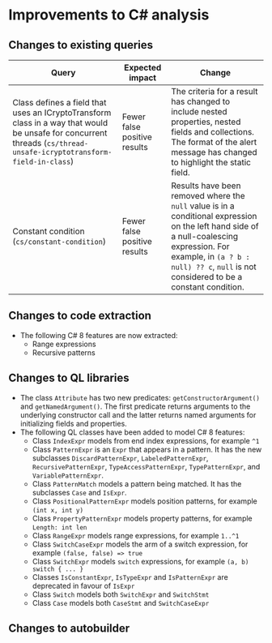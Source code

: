 # Improvements to C# analysis

## Changes to existing queries

| **Query**                    | **Expected impact**    | **Change**                        |
|------------------------------|------------------------|-----------------------------------|
| Class defines a field that uses an ICryptoTransform class in a way that would be unsafe for concurrent threads (`cs/thread-unsafe-icryptotransform-field-in-class`) | Fewer false positive results | The criteria for a result has changed to include nested properties, nested fields and collections. The format of the alert message has changed to highlight the static field. |
| Constant condition (`cs/constant-condition`) | Fewer false positive results | Results have been removed where the `null` value is in a conditional expression on the left hand side of a null-coalescing expression. For example, in `(a ? b : null) ?? c`, `null` is not considered to be a constant condition. |

## Changes to code extraction

* The following C# 8 features are now extracted:
    - Range expressions
    - Recursive patterns

## Changes to QL libraries

* The class `Attribute` has two new predicates: `getConstructorArgument()` and `getNamedArgument()`. The first predicate returns arguments to the underlying constructor call and the latter returns named arguments for initializing fields and properties.
* The following QL classes have been added to model C# 8 features:
    - Class `IndexExpr` models from end index expressions, for example `^1`
    - Class `PatternExpr` is an `Expr` that appears in a pattern. It has the new subclasses `DiscardPatternExpr`, `LabeledPatternExpr`, `RecursivePatternExpr`, `TypeAccessPatternExpr`, `TypePatternExpr`, and `VariablePatternExpr`.
    - Class `PatternMatch` models a pattern being matched. It has the subclasses `Case` and `IsExpr`.
    - Class `PositionalPatternExpr` models position patterns, for example `(int x, int y)`
    - Class `PropertyPatternExpr` models property patterns, for example `Length: int len`
    - Class `RangeExpr` models range expressions, for example `1..^1`
    - Class `SwitchCaseExpr` models the arm of a switch expression, for example `(false, false) => true`
    - Class `SwitchExpr` models `switch` expressions, for example `(a, b) switch { ... }`
    - Classes `IsConstantExpr`, `IsTypeExpr` and `IsPatternExpr` are deprecated in favour of `IsExpr`
    - Class `Switch` models both `SwitchExpr` and `SwitchStmt`
    - Class `Case` models both `CaseStmt` and `SwitchCaseExpr`

## Changes to autobuilder
